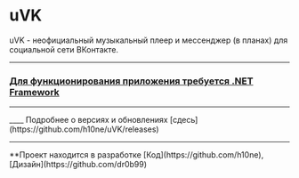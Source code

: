 # uVK
uVK - неофициальный музыкальный плеер и мессенджер (в планах)  для социальной сети ВКонтакте.
<hr>
<h3><a href="https://www.microsoft.com/ru-RU/download/details.aspx?id=17851">Для функционирования приложения требуется .NET Framework</a></h3>
<hr>
____ Подробнее о версиях и обновлениях [сдесь](https://github.com/h10ne/uVK/releases)
<hr>
**Проект находится в разработке
[Код](https://github.com/h10ne), [Дизайн](https://github.com/dr0b99)
